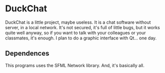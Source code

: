# DuckChat
DuckChat is a little project, maybe useless. It is a chat software without server, in a local network.
It's not secured, it's full of little bugs, but it works quite well anyway, so if you want to talk with your colleagues or your classmates, it's enough.
I plan to do a graphic interface with Qt... one day.

## Dependences
This programs uses the SFML Network library. And, it's basically all.
